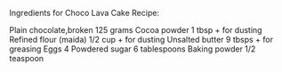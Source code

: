 Ingredients for Choco Lava Cake Recipe:

Plain chocolate,broken 125 grams
Cocoa powder 1 tbsp + for dusting
Refined flour (maida) 1/2 cup + for dusting
Unsalted butter 9 tbsps + for greasing
Eggs 4
Powdered sugar 6 tablespoons
Baking powder 1/2 teaspoon
